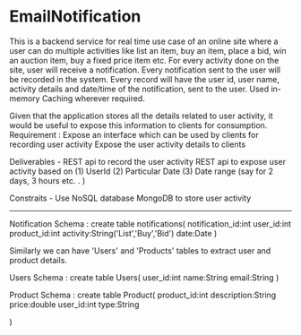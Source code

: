 EmailNotification
=================

This is a backend service for real time use case of an online site where a user can do multiple activities like list an item, buy an item, place a bid, win an auction item, buy a fixed price item etc. For every activity done on the site, user will receive a notification. Every notification  sent to the user will be recorded in the system. Every record will have the user id, user name, activity details and date/time of the notification, sent to the user. Used in-memory Caching wherever required.


Given that the application stores all the details related to user activity, it would be useful to expose this information to clients for consumption. 
Requirement :
Expose an interface which can be used  by clients for recording user activity
Expose the user activity details to clients 


Deliverables - 
REST api to record the user activity 
REST api to expose user activity based on 
 (1) UserId
 (2) Particular Date
 (3) Date range (say for 2 days, 3 hours etc. . )

Constraits -
Use NoSQL database MongoDB to store user activity


--------------------------------------------------------------------------------------------------------------

Notification Schema : 
create table notifications(
    notification_id:int
    user_id:int
    product_id:int
    activity:String('List','Buy','Bid')
    date:Date
  )

Similarly we can have 'Users' and 'Products' tables to extract user and product details.

Users Schema :
create table Users( 
    user_id:int
    name:String
    email:String
  )
  
Product Schema :
create table Product(
  product_id:int
  description:String
  price:double
  user_id:int
  type:String
  
)


